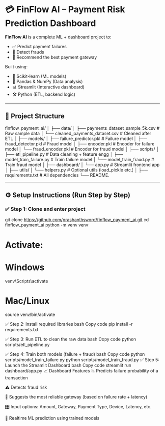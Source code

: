 # 💳 FinFlow AI – Payment Risk Prediction Dashboard

**FinFlow AI** is a complete ML + dashboard project to:
- ✅ Predict payment failures
- 🚨 Detect frauds
- 📌 Recommend the best payment gateway


Built using:
- 🧠 Scikit-learn (ML models)
- 🐼 Pandas & NumPy (Data analysis)
- 📊 Streamlit (Interactive dashboard)
- 🛠️ Python (ETL, backend logic)

---

## 🔧 Project Structure
finflow_payment_ai/
│
├── data/
│ ├── payments_dataset_sample_5k.csv # Raw sample data
│ └── cleaned_payments_dataset.csv # Cleaned after ETL
│
├── models/
│ ├── failure_predictor.pkl # Failure model
│ ├── fraud_detector.pkl # Fraud model
│ ├── encoder.pkl # Encoder for failure model
│ └── fraud_encoder.pkl # Encoder for fraud model
│
├── scripts/
│ ├── etl_pipeline.py # Data cleaning + feature engg
│ ├── model_train_failure.py # Train failure model
│ └── model_train_fraud.py # Train fraud model
│
├── dashboard/
│ └── app.py # Streamlit frontend app
│
├── utils/
│ └── helpers.py # Optional utils (load_pickle etc.)
│
├── requirements.txt # All dependencies
└── README.


---

## ⚙️ Setup Instructions (Run Step by Step)

### ✅ Step 1: Clone and enter project

git clone https://github.com/prashanthsword/finflow_payment_ai.git
cd finflow_payment_ai
python -m venv venv
# Activate:
# Windows
venv\Scripts\activate
# Mac/Linux
source venv/bin/activate

✅ Step 2: Install required libraries
bash
Copy code
pip install -r requirements.txt

✅ Step 3: Run ETL to clean the raw data
bash
Copy code
python scripts/etl_pipeline.py


✅ Step 4: Train both models (failure + fraud)
bash
Copy code
python scripts/model_train_failure.py
python scripts/model_train_fraud.py
✅ Step 5: Launch the Streamlit Dashboard
bash
Copy code
streamlit run dashboard/app.py
📈 Dashboard Features
💥 Predicts failure probability of a transaction

⚠️ Detects fraud risk

📌 Suggests the most reliable gateway (based on failure rate + latency)

🎛️ Input options: Amount, Gateway, Payment Type, Device, Latency, etc.

🧠 Realtime ML prediction using trained models



